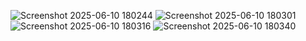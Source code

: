 ![Screenshot 2025-06-10 180244](https://github.com/user-attachments/assets/77f02907-ab89-4a2e-98d0-205368905bb4)
![Screenshot 2025-06-10 180301](https://github.com/user-attachments/assets/dae50422-038a-49e1-8fdb-7a69bb97d981)
![Screenshot 2025-06-10 180316](https://github.com/user-attachments/assets/787b4dea-f732-4d96-ad8d-2bc67c44b269)
![Screenshot 2025-06-10 180340](https://github.com/user-attachments/assets/7d078ba7-b246-42f7-956d-699ac6781d07)

